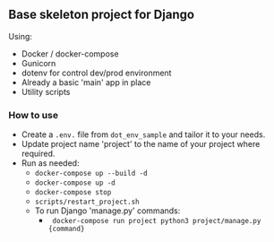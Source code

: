 ## Base skeleton project for Django  

Using:
- Docker / docker-compose
- Gunicorn
- dotenv for control dev/prod environment
- Already a basic 'main' app in place
- Utility scripts

### How to use
- Create a `.env.` file from `dot_env_sample` and tailor it to your needs.
- Update project name 'project' to the name of your project where required.  
- Run as needed:
    - `docker-compose up --build -d` 
    - `docker-compose up -d` 
    - `docker-compose stop` 
    - `scripts/restart_project.sh`
    - To run Django 'manage.py' commands:
        - ` docker-compose run project python3 project/manage.py {command}` 
 
